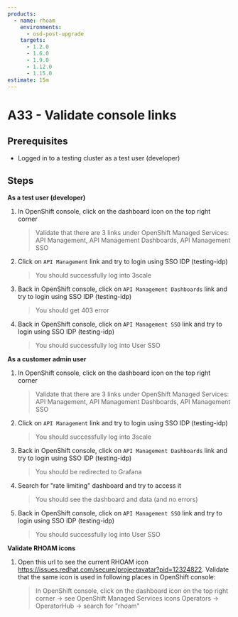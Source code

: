 ```yaml
---
products:
  - name: rhoam
    environments:
      - osd-post-upgrade
    targets:
      - 1.2.0
      - 1.6.0
      - 1.9.0
      - 1.12.0
      - 1.15.0
estimate: 15m
---
```


# A33 - Validate console links

## Prerequisites

- Logged in to a testing cluster as a test user (developer)

## Steps

**As a test user (developer)**

1. In OpenShift console, click on the dashboard icon on the top right corner
   > Validate that there are 3 links under OpenShift Managed Services: API Management, API Management Dashboards, API Management SSO
2. Click on `API Management` link and try to login using SSO IDP (testing-idp)
   > You should successfully log into 3scale
3. Back in OpenShift console, click on `API Management Dashboards` link and try to login using SSO IDP (testing-idp)
   > You should get 403 error
4. Back in OpenShift console, click on `API Management SSO` link and try to login using SSO IDP (testing-idp)
   > You should successfully log into User SSO

**As a customer admin user**

1. In OpenShift console, click on the dashboard icon on the top right corner
   > Validate that there are 3 links under OpenShift Managed Services: API Management, API Management Dashboards, API Management SSO
2. Click on `API Management` link and try to login using SSO IDP (testing-idp)
   > You should successfully log into 3scale
3. Back in OpenShift console, click on `API Management Dashboards` link and try to login using SSO IDP (testing-idp)
   > You should be redirected to Grafana
4. Search for "rate limiting" dashboard and try to access it
   > You should see the dashboard and data (and no errors)
5. Back in OpenShift console, click on `API Management SSO` link and try to login using SSO IDP (testing-idp)
   > You should successfully log into User SSO

**Validate RHOAM icons**

1. Open this url to see the current RHOAM icon https://issues.redhat.com/secure/projectavatar?pid=12324822. Validate that the same icon is used in following places in OpenShift console:
   > In OpenShift console, click on the dashboard icon on the top right corner -> see OpenShift Managed Services icons
   > Operators -> OperatorHub -> search for "rhoam"
